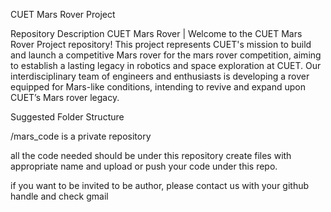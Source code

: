 CUET Mars Rover Project

Repository Description
CUET Mars Rover | 
Welcome to the CUET Mars Rover Project repository! This project represents CUET's mission to build and launch a competitive Mars rover for the mars rover competition, aiming to establish a lasting legacy in robotics and space exploration at CUET. Our interdisciplinary team of engineers and enthusiasts is developing a rover equipped for Mars-like conditions, intending to revive and expand upon CUET’s Mars rover legacy.

Suggested Folder Structure

/mars_code is a private repository

all the code needed should be under this repository
create files with appropriate name and upload or push your code under this repo.

if you want to be invited to be author, please contact us with your github handle and check gmail
